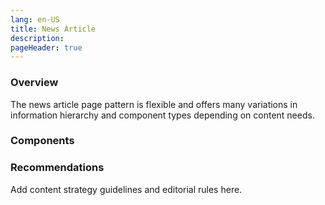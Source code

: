 ```yaml
---
lang: en-US
title: News Article
description:
pageHeader: true
---
```


### Overview
The news article page pattern is flexible and offers many variations in information hierarchy and component types depending on content needs.

### Components
<PreviewImage :image="$withBase('/images/news-article.png')" :contents="[{ x: 0, y: 8.3, title: 'Heading (page title)', text: 'A headline describing the topic and purpose of the news article.<ul><li> Suggested word limit of 20 words.</li></ul>' },{ x: 0, y: 11.3, title: 'Page summary', text: 'A few sentences briefly expanding on what the news article is about.<ul><li> Can mention important dates, such as when applications or consultations open/close.</li><li>Limit of 1-3 sentences.</li>.</ul>' }, { x: 0, y: 13.2, title: 'Metadata', text: 'News article metadata - date, category and reading time' },{ x: 0, y: 15, title: 'Tags', text: 'Topic tags' }, { x: 0, y: 23.2, title: 'Banner image', text: 'News artlcie banner'}, { x: 0, y: 31.7, title: 'Lead text', text: 'Lead text'}, { x: 0, y: 40, title: 'Body copy', text: 'Body copy'}, { x: 0, y: 50.8, title: 'Call to action card', text: 'Call to action card'}, { x: 0, y: 60, title: 'More information links', text: 'More information links'}, { x: 0, y: 70, title: 'Contact footer', text: 'Contact footer' }]">
<template #code>
<CodeGroup>
  <CodeGroupItem title="HTML">

```html
```

  </CodeGroupItem>
</CodeGroup>
</template>
</PreviewImage>

### Recommendations
Add content strategy guidelines and editorial rules here.

